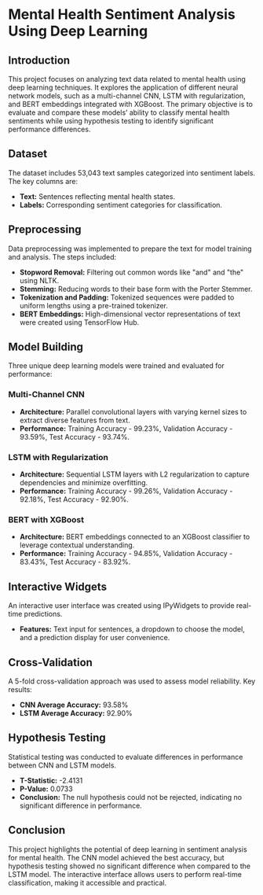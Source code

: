# **Mental Health Sentiment Analysis Using Deep Learning**

## **Introduction**
This project focuses on analyzing text data related to mental health using deep learning techniques. It explores the application of different neural network models, such as a multi-channel CNN, LSTM with regularization, and BERT embeddings integrated with XGBoost. The primary objective is to evaluate and compare these models’ ability to classify mental health sentiments while using hypothesis testing to identify significant performance differences.

## **Dataset**
The dataset includes 53,043 text samples categorized into sentiment labels. The key columns are:
- **Text:** Sentences reflecting mental health states.
- **Labels:** Corresponding sentiment categories for classification.

## **Preprocessing**
Data preprocessing was implemented to prepare the text for model training and analysis. The steps included:
- **Stopword Removal:** Filtering out common words like "and" and "the" using NLTK.
- **Stemming:** Reducing words to their base form with the Porter Stemmer.
- **Tokenization and Padding:** Tokenized sequences were padded to uniform lengths using a pre-trained tokenizer.
- **BERT Embeddings:** High-dimensional vector representations of text were created using TensorFlow Hub.

## **Model Building**
Three unique deep learning models were trained and evaluated for performance:

### **Multi-Channel CNN**
- **Architecture:** Parallel convolutional layers with varying kernel sizes to extract diverse features from text.
- **Performance:** Training Accuracy - 99.23%, Validation Accuracy - 93.59%, Test Accuracy - 93.74%.

### **LSTM with Regularization**
- **Architecture:** Sequential LSTM layers with L2 regularization to capture dependencies and minimize overfitting.
- **Performance:** Training Accuracy - 99.26%, Validation Accuracy - 92.18%, Test Accuracy - 92.90%.

### **BERT with XGBoost**
- **Architecture:** BERT embeddings connected to an XGBoost classifier to leverage contextual understanding.
- **Performance:** Training Accuracy - 94.85%, Validation Accuracy - 83.43%, Test Accuracy - 83.92%.

## **Interactive Widgets**
An interactive user interface was created using IPyWidgets to provide real-time predictions.
- **Features:** Text input for sentences, a dropdown to choose the model, and a prediction display for user convenience.

## **Cross-Validation**
A 5-fold cross-validation approach was used to assess model reliability. Key results:
- **CNN Average Accuracy:** 93.58%
- **LSTM Average Accuracy:** 92.90%

## **Hypothesis Testing**
Statistical testing was conducted to evaluate differences in performance between CNN and LSTM models.
- **T-Statistic:** -2.4131  
- **P-Value:** 0.0733  
- **Conclusion:** The null hypothesis could not be rejected, indicating no significant difference in performance.

## **Conclusion**
This project highlights the potential of deep learning in sentiment analysis for mental health. The CNN model achieved the best accuracy, but hypothesis testing showed no significant difference when compared to the LSTM model. The interactive interface allows users to perform real-time classification, making it accessible and practical.
